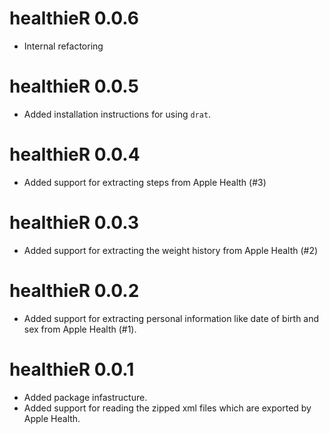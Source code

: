 # healthieR 0.0.6

* Internal refactoring



# healthieR 0.0.5

* Added installation instructions for using `drat`.



# healthieR 0.0.4

* Added support for extracting steps from Apple Health (#3)



# healthieR 0.0.3

* Added support for extracting the weight history from Apple Health (#2)



# healthieR 0.0.2

* Added support for extracting personal information like date of birth and
  sex from Apple Health (#1).
  
  

# healthieR 0.0.1

* Added package infastructure.
* Added support for reading the zipped xml files which are exported by
  Apple Health.
